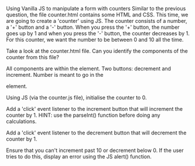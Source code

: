 Using Vanilla JS to manipulate a form with counters
Similar to the previous question, the file counter.html contains some HTML and CSS. This time, we are going to create a 'counter' using JS. The counter consists of a number, a '+' button and a '-' button. When you press the '+' button, the number goes up by 1 and when you press the '-' button, the counter decreases by 1. For this counter, we want the number to be between 0 and 10 all the time.

Take a look at the counter.html file. Can you identify the components of the counter from this file?


All components are within the <container> element.
Two buttons: decrement and increment.
Number is meant to go in the <div id="counter"> element.



Using JS (via the counter.js file), initialise the counter to 0.


Add a 'click' event listener to the increment button that will increment the counter by 1. HINT: use the parseInt() function before doing any calculations.


Add a 'click' event listener to the decrement button that will decrement the counter by 1.


Ensure that you can't increment past 10 or decrement below 0. If the user tries to do this, display an error using the JS alert() function.